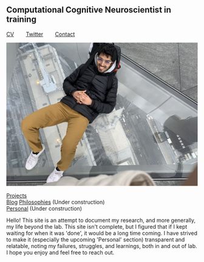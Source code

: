 ## Computational Cognitive Neuroscientist in training
[CV](https://drive.google.com/file/d/14-lMBxPefOp_ECOv7trKJp-DKQVMQM6r/view?usp=sharing)&nbsp;&nbsp;&nbsp;&nbsp;&nbsp;&nbsp;&nbsp;&nbsp;[Twitter](https://twitter.com/SiddhantIyer6)&nbsp;&nbsp;&nbsp;&nbsp;&nbsp;&nbsp;&nbsp;&nbsp;[Contact](mailto:siddhant.kumar.iyer@gmail.com)

![](images/nyc.jpg)

[Projects](Projects.md)  
[Blog](CCN.md)
[Philosophies](Philosophies.md) (Under construction)  
[Personal](Personal.md) (Under construction)  

Hello! This site is an attempt to document my research, and more generally, my life beyond the lab. This site isn't complete, but I figured that if I kept waiting for when it was 'done', it would be a long time coming. I have strived to make it (especially the upcoming 'Personal' section) transparent and relatable, noting my failures, struggles, and learnings, both in and out of lab. I hope you enjoy and feel free to reach out.
